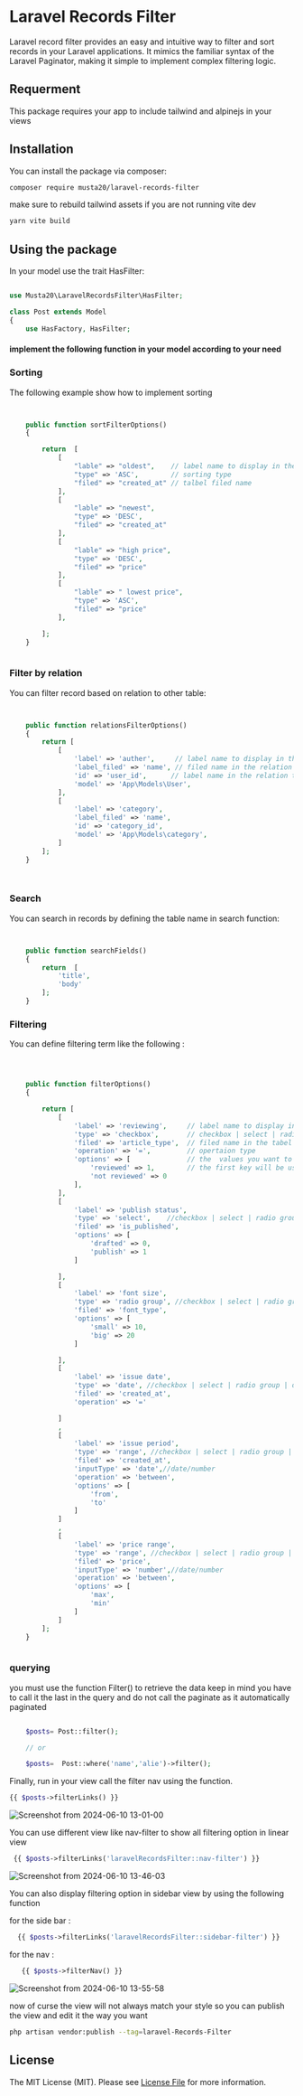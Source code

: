 # Laravel Records Filter


Laravel record filter provides an easy and intuitive way to filter and sort records in your Laravel applications. It mimics the familiar syntax of the Laravel Paginator, making it simple to implement complex filtering logic.

## Requerment
This package requires your app to include tailwind and alpinejs in your views


## Installation

You can install the package via composer:

```bash
composer require musta20/laravel-records-filter
```
make sure to rebuild tailwind assets if you are not running vite dev 
```bash
yarn vite build
```

## Using the package

In your model use the trait HasFilter:
```php

use Musta20\LaravelRecordsFilter\HasFilter;

class Post extends Model
{
    use HasFactory, HasFilter;


```
#### implement the following function in your model according to your need

### Sorting 

The following example show how to implement sorting

```php


    public function sortFilterOptions()
    {

        return  [
            [
                "lable" => "oldest",    // label name to display in the filtering form
                "type" => 'ASC',        // sorting type
                "filed" => "created_at" // talbel filed name
            ],
            [
                "lable" => "newest",
                "type" => 'DESC',
                "filed" => "created_at"
            ],
            [
                "lable" => "high price",
                "type" => 'DESC',
                "filed" => "price"
            ],
            [
                "lable" => " lowest price",
                "type" => 'ASC',
                "filed" => "price"
            ],

        ];
    }



```

### Filter by relation 

You can filter record based on relation to other table: 

```php


    public function relationsFilterOptions()
    {
        return [
            [
                'label' => 'auther',     // label name to display in the filtering form
                'label_filed' => 'name', // filed name in the relation tabel
                'id' => 'user_id',      // label name in the relation tabel
                'model' => 'App\Models\User',
            ],
            [
                'label' => 'category',
                'label_filed' => 'name',
                'id' => 'category_id',
                'model' => 'App\Models\category',
            ]
        ];
    }




```


### Search

You can search in records by defining the table name in search function: 

```php


    public function searchFields()
    {
        return  [
            'title',
            'body'
        ];
    }


```

### Filtering

You can define filtering term like the following :

```php



    public function filterOptions()
    {

        return [
            [
                'label' => 'reviewing',     // label name to display in the filtering form
                'type' => 'checkbox',       // checkbox | select | radio group | date | between 
                'filed' => 'article_type',  // filed name in the tabel
                'operation' => '=',         // opertaion type
                'options' => [              // the  values you want to filter based on 
                    'reviewed' => 1,        // the first key will be used as label 
                    'not reviewed' => 0
                ],
            ],
            [
                'label' => 'publish status',
                'type' => 'select',    //checkbox | select | radio group | date | between 
                'filed' => 'is_published',
                'options' => [
                    'drafted' => 0,
                    'publish' => 1
                ]

            ],
            [
                'label' => 'font size',
                'type' => 'radio group', //checkbox | select | radio group | date | between 
                'filed' => 'font_type',
                'options' => [
                    'small' => 10,
                    'big' => 20
                ]

            ],
            [
                'label' => 'issue date',
                'type' => 'date', //checkbox | select | radio group | date | between 
                'filed' => 'created_at',
                'operation' => '='

            ]
            ,
            [
                'label' => 'issue period',
                'type' => 'range', //checkbox | select | radio group | date | between 
                'filed' => 'created_at',
                'inputType' => 'date',//date/number
                'operation' => 'between',
                'options' => [
                    'from',
                    'to'
                ]
            ]
            ,
            [
                'label' => 'price range',
                'type' => 'range', //checkbox | select | radio group | date | between 
                'filed' => 'price',
                'inputType' => 'number',//date/number
                'operation' => 'between',
                'options' => [
                    'max',
                    'min'
                ]
            ]
        ];
    }



```

### querying 
you must use the function Filter() to retrieve the data keep in mind you have to call it the last in the query and do not call the paginate as it automatically paginated

```php

    $posts= Post::filter();

    // or

    $posts=  Post::where('name','alie')->filter();


```
Finally, run in your view call the filter nav using the function.

```php
{{ $posts->filterLinks() }}
```

![Screenshot from 2024-06-10 13-01-00](https://github.com/musta20/laravel-records-filter/assets/46521416/d702564d-1550-472c-adef-a289e2527372)


You can use different view like nav-filter to show all filtering option in linear view

```php
 {{ $posts->filterLinks('laravelRecordsFilter::nav-filter') }}
```

![Screenshot from 2024-06-10 13-46-03](https://github.com/musta20/laravel-records-filter/assets/46521416/eb1668e6-acbc-48fb-b5db-4aaf39799028)

You can also display filtering option in sidebar view by using the following function

for the side bar :

```php
  {{ $posts->filterLinks('laravelRecordsFilter::sidebar-filter') }}

```

for the nav : 

```php
   {{ $posts->filterNav() }}

```
![Screenshot from 2024-06-10 13-55-58](https://github.com/musta20/laravel-records-filter/assets/46521416/9fe2cfbc-7749-4ceb-9d31-85d66ab12ff8)

now of curse the view will not always match your style so you can publish the view and edit it the way you want
```bash
php artisan vendor:publish --tag=laravel-Records-Filter
```


## License

The MIT License (MIT). Please see [License File](LICENSE.txt) for more information.